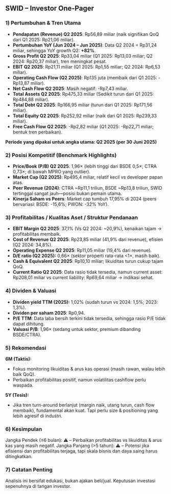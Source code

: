 ## SWID – Investor One-Pager

### 1) Pertumbuhan & Tren Utama
- **Pendapatan (Revenue) Q2 2025**: Rp56,89 miliar (naik signifikan QoQ dari Q1 2025: Rp21,06 miliar).
- **Pertumbuhan YoY (Jun 2024 – Jun 2025)**: Data Q2 2024 = Rp31,24 miliar, sehingga YoY growth Q2: **+82%**.
- **Gross Profit Q2 2025**: Rp33,04 miliar (Q1 2025: Rp13,03 miliar; Q2 2024: Rp20,37 miliar), tren meningkat pesat.
- **EBIT Q2 2025**: Rp21,11 miliar (Q1 2025: Rp1,55 miliar; Q2 2024: Rp6,53 miliar).
- **Operating Cash Flow (Q2 2025)**: Rp135 juta (membaik dari Q1 2025: -Rp13,87 miliar).
- **Net Cash Flow Q2 2025**: Masih negatif: -Rp7,43 miliar.
- **Total Assets Q2 2025**: Rp475,33 miliar (Sedikit turun dari Q1 2025: Rp484,88 miliar).
- **Total Debt Q2 2025**: Rp166,95 miliar (turun dari Q1 2025: Rp171,56 miliar).
- **Total Equity Q2 2025**: Rp252,92 miliar (naik dari Q1 2025: Rp239,33 miliar).
- **Free Cash Flow Q2 2025**: -Rp2,82 miliar (Q1 2025: -Rp22,71 miliar; bentuk tren perbaikan).

**Periode yang dipakai untuk angka utama: Q2 2025 (per 30 Juni 2025)**

### 2) Posisi Kompetitif (Benchmark Highlights)
- **Price/Book (P/B) Q2 2025**: 1,96× (lebih tinggi dari BSDE 0,5×; CTRA 0,73×; di bawah MPRO yang outlier).
- **Market Cap (Q2 2025)**: Rp495,4 miliar, relatif kecil vs developer papan atas.
- **Peer Revenue (2024)**: CTRA ~Rp11,1 triliun, BSDE ~Rp13,8 triliun, SWID tertinggal sangat jauh—posisi bukan pemain utama.
- **Kinerja Saham vs Peers**: Market cap tumbuh 17,95% di 2024 (peers bervariasi: BSDE: -15,6%; PWON: -32% YoY).

### 3) Profitabilitas / Kualitas Aset / Struktur Pendanaan
- **EBIT Margin Q2 2025**: 37,1% (Vs Q2 2024: ~20,9%), kenaikan tajam → profitabilitas membaik.
- **Cost of Revenue Q2 2025**: Rp23,85 miliar (41,9% dari revenue), efisien (Q2 2024: 34,8%).
- **Operating Expense Q2 2025**: Rp11,05 miliar (19,4% dari revenue).
- **D/E ratio (Q2 2025):** 0,66× (sektor properti rata-rata <1×, masih baik).
- **Cash & Equivalent Q2 2025**: Rp10,10 miliar; likuiditas turun cukup tajam QoQ.
- **Current Ratio Q2 2025**: Data rasio tidak tersedia, namun current asset: Rp208,01 miliar vs current liability: Rp69,64 miliar → indikasi sehat.

### 4) Dividen & Valuasi
- **Dividen yield TTM (2025):** 1,02% (sudah turun vs 2024: 1,5%; 2023: 1,3%).
- **Dividen per saham 2025**: Rp0,94.
- **P/E TTM**: Data laba bersih terkini tidak tersedia, sehingga rasio P/E tidak dapat dihitung.
- **Valuasi P/B**: 1,96× (sedang untuk sektor, premium dibanding BSDE/CTRA).

### 5) Rekomendasi
**6M (Taktis):**
- Fokus monitoring likuiditas & arus kas operasi (masih rawan, walau lebih baik QoQ).
- Perbaikan profitabilitas positif, namun volatilitas cashflow perlu waspada.

**5Y (Tesis):**
- Jika tren turn-around berlanjut (margin naik, utang turun, cash flow membaik), fundamental akan kuat. Tapi perlu size & positioning yang lebih agresif di industri.

### 6) Kesimpulan
Jangka Pendek (≤6 bulan): ⚠️ – Perbaikan profitabilitas vs likuiditas & arus kas yang masih negatif.
Jangka Panjang (>5 tahun): ⚠️ – Potensi jika efisiensi dan profitabilitas terjaga, tapi skala bisnis dan daya saing harus ditingkatkan.

### 7) Catatan Penting
Analisis ini bersifat edukasi, bukan ajakan beli/jual. Keputusan investasi sepenuhnya di tangan investor.